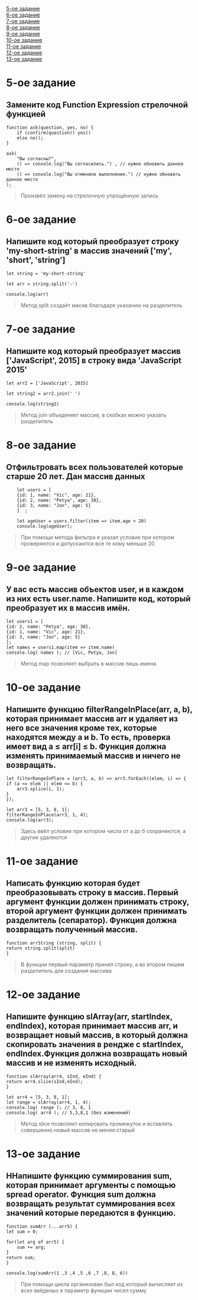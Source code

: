 [5-ое задание](https://github.com/InRectoVirtus/HW4-js-array#5-%D0%BE%D0%B5-%D0%B7%D0%B0%D0%B4%D0%B0%D0%BD%D0%B8%D0%B5)  
[6-ое задание](https://github.com/InRectoVirtus/HW4-js-array#5-%D0%BE%D0%B6-%D0%B7%D0%B0%D0%B4%D0%B0%D0%BD%D0%B8%D0%B5)  
[7-ое задание](https://github.com/InRectoVirtus/HW4-js-array#5-%D0%BE%D0%B7-%D0%B7%D0%B0%D0%B4%D0%B0%D0%BD%D0%B8%D0%B5)  
[8-ое задание](https://github.com/InRectoVirtus/HW4-js-array#5-%D0%BE%D0%B8-%D0%B7%D0%B0%D0%B4%D0%B0%D0%BD%D0%B8%D0%B5)  
[9-ое задание](https://github.com/InRectoVirtus/HW4-js-array#5-%D0%BE%D0%B9-%D0%B7%D0%B0%D0%B4%D0%B0%D0%BD%D0%B8%D0%B5)  
[10-ое задание](https://github.com/InRectoVirtus/HW4-js-array#5-%D0%BE%D0%B10-%D0%B7%D0%B0%D0%B4%D0%B0%D0%BD%D0%B8%D0%B5)  
[11-ое задание](https://github.com/InRectoVirtus/HW4-js-array#5-%D0%BE%D0%B11-%D0%B7%D0%B0%D0%B4%D0%B0%D0%BD%D0%B8%D0%B5)  
[12-ое задание](https://github.com/InRectoVirtus/HW4-js-array#5-%D0%BE%D0%B12-%D0%B7%D0%B0%D0%B4%D0%B0%D0%BD%D0%B8%D0%B5)  
[13-ое задание](https://github.com/InRectoVirtus/HW4-js-array#5-%D0%BE%D0%B13-%D0%B7%D0%B0%D0%B4%D0%B0%D0%BD%D0%B8%D0%B5)  
#  5-ое задание # 

## Замените код Function Expression стрелочной функцией ##  

    function ask(question, yes, no) {
        if (confirm(question)) yes()
        else no();
    }

    ask(
        "Вы согласны?",
        () => console.log("Вы согласились.") , // нужно обновить данное место
        () => console.log("Вы отменили выполнение.") // нужно обновить данное место
    );

> Произвёл замену на стрелочную упрощённую запись<br/>  

#  6-ое задание # 

## Напишите код который преобразует строку 'my-short-string' в массив значений ['my', 'short', 'string'] ##

    let string = 'my-short-string'
  
    let arr = string.split('-')

    console.log(arr)
> Метод split создаёт масив благодаря указанию на разделитель<br/>  

#  7-ое задание # 

## Напишите код который преобразует массив ['JavaScript', 2015] в строку вида 'JavaScript 2015' ##

    let arr2 = ['JavaScript', 2015]
  
    let string2 = arr2.join(' ')

    console.log(string2)
> Метод join объеденяет массив, в скобках можно указать разделитель<br/>  

#  8-ое задание # 

## Отфильтровать всех пользователей которые старше 20 лет. Дан массив данных ##

        let users = [
        {id: 1, name: "Vic", age: 21},
        {id: 2, name: "Petya", age: 30}, 
        {id: 3, name: "Jon", age: 5}
        ]  ;

        let ageUser = users.filter(item => item.age < 20)
        console.log(ageUser);
> При помощи метода фильтра я указал условие при котором проверяются и допускаются все те кому меньше 20<br/>  

#  9-ое задание # 

## У вас есть массив объектов user, и в каждом из них есть user.name. Напишите код, который преобразует их в массив имён. ##

    let users1 = [
    {id: 2, name: "Petya", age: 30}, 
    {id: 1, name: "Vic", age: 21},  
    {id: 3, name: "Jon", age: 5}
    ];
    let names = users1.map(item => item.name)
    console.log( names ); // [Vic, Petya, Jon]
> Метод map позволяет выбрать в массив лишь имена </br>

#  10-ое задание # 

## Напишите функцию filterRangeInPlace(arr, a, b), которая принимает массив arr и удаляет из него все значения кроме тех, которые находятся между a и b. То есть, проверка имеет вид a ≤ arr[i] ≤ b. Функция должна изменять принимаемый массив и ничего не возвращать. ##

    let filterRangeInPlace = (arr3, a, b) => arr3.forEach((elem, i) => {
    if (a <= elem || elem <= b) {
        arr3.splice(i, 1);
    }
    });

    let arr3 = [5, 3, 8, 1];
    filterRangeInPlace(arr3, 1, 4);
    console.log(arr3);
> Здесь ввёл условие при котором числа от а до б сохраняются, а другие удаляются </br>  

#  11-ое задание # 

## Написать функцию которая будет преобразовывать строку в массив. Первый аргумент функции должен принимать строку, второй аргумент функции должен принимать разделитель (сепаратор).  Функция должна возвращать полученный массив. ##

    function arrString (string, split) {
    return string.split(split)
    }
> В функции первый параметр принял строку, а во втором пишем разделитель для создания массива </br>  

#  12-ое задание # 

## Напишите функцию slArray(arr, startIndex, endIndex), которая принимает массив arr,  и возвращает новый массив, в который должна скопировать значения в рендже с  startIndex, endIndex.Функция должна возвращать новый массив и не изменять исходный. ##

    function slArray(arr4, sInd, eInd) {
    return arr4.slice(sInd,eInd);
    }

    let arr4 = [5, 3, 8, 1];
    let range = slArray(arr4, 1, 4);
    console.log( range ); // 3, 8, 1 
    console.log( arr4 ); // 5,3,8,1 (без изменений)

> Метод slice позволяет копировать промежуток и вставлять совершенно новый массив не меняя старый </br>  

#  13-ое задание # 

## ННапишите функцию суммирования sum, которая принимает аргументы с помощью spread operator. Функция sum должна возвращать результат суммирования всех значений которые передаются в функцию. ##

    function sumArr (...arr5) {
    let sum = 0;

    for(let arg of arr5) {
        sum += arg;
    }
    return sum;
    }

    console.log(sumArr(1 ,3 ,4 ,5 ,6 ,7 ,8, 8, 6))

> При помощи цикла организован был код который вычисляет из всех ввёденых в параметр функции чисел сумму </br>  
